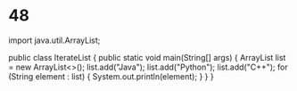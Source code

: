 # 48
import java.util.ArrayList;

public class IterateList {
  public static void main(String[] args) {
    ArrayList<String> list = new ArrayList<>();
    list.add("Java");
    list.add("Python");
    list.add("C++");
    for (String element : list) {
      System.out.println(element);
    }
  }
}
